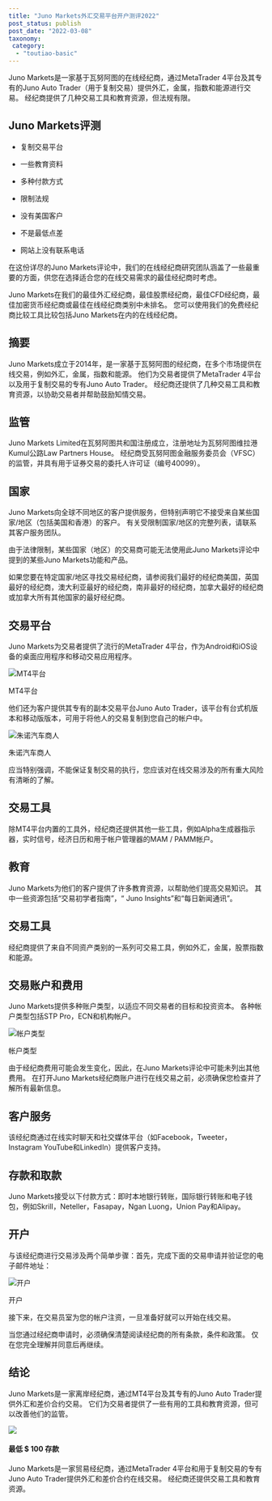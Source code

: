 ```yaml
---
title: "Juno Markets外汇交易平台开户测评2022"
post_status: publish
post_date: "2022-03-08"
taxonomy:
 category: 
  - "toutiao-basic"
---
```


Juno Markets是一家基于瓦努阿图的在线经纪商，通过MetaTrader 4平台及其专有的Juno Auto Trader（用于复制交易）提供外汇，金属，指数和能源进行交易。 经纪商提供了几种交易工具和教育资源，但法规有限。

## Juno Markets评测

- 复制交易平台
    
- 一些教育资料
    
- 多种付款方式
    
- 限制法规
    
- 没有美国客户
    
- 不是最低点差
    
- 网站上没有联系电话
    

在这份详尽的Juno Markets评论中，我们的在线经纪商研究团队涵盖了一些最重要的方面，供您在选择适合您的在线交易需求的最佳经纪商时考虑。

Juno Markets在我们的最佳外汇经纪商，最佳股票经纪商，最佳CFD经纪商，最佳加密货币经纪商或最佳在线经纪商类别中未排名。 您可以使用我们的免费经纪商比较工具比较包括Juno Markets在内的在线经纪商。

## 摘要

Juno Markets成立于2014年，是一家基于瓦努阿图的经纪商，在多个市场提供在线交易，例如外汇，金属，指数和能源。 他们为交易者提供了MetaTrader 4平台以及用于复制交易的专有Juno Auto Trader。 经纪商还提供了几种交易工具和教育资源，以协助交易者并帮助鼓励知情交易。

## 监管

Juno Markets Limited在瓦努阿图共和国注册成立，注册地址为瓦努阿图维拉港Kumul公路Law Partners House。 经纪商受瓦努阿图金融服务委员会（VFSC）的监管，并具有用于证券交易的委托人许可证（编号40099）。

## 国家

Juno Markets向全球不同地区的客户提供服务，但特别声明它不接受来自某些国家/地区（包括美国和香港）的客户。 有关受限制国家/地区的完整列表，请联系其客户服务团队。

由于法律限制，某些国家（地区）的交易商可能无法使用此Juno Markets评论中提到的某些Juno Markets功能和产品。

如果您要在特定国家/地区寻找交易经纪商，请参阅我们最好的经纪商美国，英国最好的经纪商，澳大利亚最好的经纪商，南非最好的经纪商，加拿大最好的经纪商或加拿大所有其他国家的最好经纪商。

## 交易平台

Juno Markets为交易者提供了流行的MetaTrader 4平台，作为Android和iOS设备的桌面应用程序和移动交易应用程序。

![MT4平台](https://cdn.fendou.la/funstoutiao/2020/11/Juno-Markets-Review-MT4-Platform-1024x342.jpg "MT4平台")

MT4平台

他们还为客户提供其专有的副本交易平台Juno Auto Trader，该平台有台式机版本和移动版版本，可用于将他人的交易复制到您自己的帐户中。

![朱诺汽车商人](https://cdn.fendou.la/funstoutiao/2020/11/Juno-Markets-Review-Juno-Auto-Trader.png "朱诺汽车商人")

朱诺汽车商人

应当特别强调，不能保证复制交易的执行，您应该对在线交易涉及的所有重大风险有清晰的了解。

## 交易工具

除MT4平台内置的工具外，经纪商还提供其他一些工具，例如Alpha生成器指示器，实时信号，经济日历和用于帐户管理器的MAM / PAMM帐户。

## 教育

Juno Markets为他们的客户提供了许多教育资源，以帮助他们提高交易知识。 其中一些资源包括“交易初学者指南”，“ Juno Insights”和“每日新闻通讯”。

## 交易工具

经纪商提供了来自不同资产类别的一系列可交易工具，例如外汇，金属，股票指数和能源。

## 交易账户和费用

Juno Markets提供多种账户类型，以适应不同交易者的目标和投资资本。 各种帐户类型包括STP Pro，ECN和机构帐户。

![帐户类型](https://cdn.fendou.la/funstoutiao/2020/11/Juno-Markets-Review-Account-Types-1024x239.png "帐户类型")

帐户类型

由于经纪商费用可能会发生变化，因此，在Juno Markets评论中可能未列出其他费用。 在打开Juno Markets经纪商账户进行在线交易之前，必须确保您检查并了解所有最新信息。

## 客户服务

该经纪商通过在线实时聊天和社交媒体平台（如Facebook，Tweeter，Instagram YouTube和LinkedIn）提供客户支持。

## 存款和取款

Juno Markets接受以下付款方式：即时本地银行转账，国际银行转账和电子钱包，例如Skrill，Neteller，Fasapay，Ngan Luong，Union Pay和Alipay。

## 开户

与该经纪商进行交易涉及两个简单步骤：首先，完成下面的交易申请并验证您的电子邮件地址：

![开户](https://cdn.fendou.la/funstoutiao/2020/11/Juno-Markets-Review-Account-Opening-229x1024.png "开户")

开户

接下来，在交易员室为您的帐户注资，一旦准备好就可以开始在线交易。

当您通过经纪商申请时，必须确保清楚阅读经纪商的所有条款，条件和政策。 仅在您完全理解并同意后再继续。

## 结论

Juno Markets是一家离岸经纪商，通过MT4平台及其专有的Juno Auto Trader提供外汇和差价合约交易。 它们为交易者提供了一些有用的工具和教育资源，但可以改善他们的监管。

![](https://cdn.fendou.la/funstoutiao/2020/11/Juno-Markets-Logo.png)

#### 最低 $ 100 存款

Juno Markets是一家贸易经纪商，通过MetaTrader 4平台和用于复制交易的专有Juno Auto Trader提供外汇和差价合约在线交易。 经纪商还提供交易工具和教育资源。
